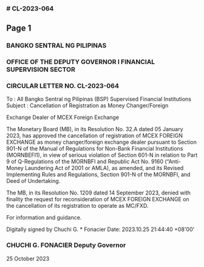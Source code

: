 ### # CL-2023-064

## Page 1

### BANGKO SENTRAL NG PILIPINAS

### OFFICE OF THE DEPUTY GOVERNOR I FINANCIAL SUPERVISION SECTOR

### CIRCULAR LETTER NO. CL-2023-064

To : All Bangko Sentral ng Pilipinas (BSP) Supervised Financial Institutions Subject : Cancellation of Registration as Money Changer/Foreign

Exchange Dealer of MCEX Foreign Exchange

The Monetary Board (MB), in its Resolution No. 32.A dated 05 January 2023, has approved the cancellation of registration of MCEX FOREIGN EXCHANGE as money changer/foreign exchange dealer pursuant to Section 901-N of the Manual of Regulations for Non-Bank Financial Institutions (MORNBEFI1), in view of serious violation of Section 601-N in relation to Part 9 of Q-Regulations of the MORNBFI and Republic Act No. 9160 (“Anti-Money Laundering Act of 2001 or AMLA), as amended, and its Revised Implementing Rules and Regulations, Section 901-N of the MORNBFI, and Deed of Undertaking.

The MB, in its Resolution No. 1209 dated 14 September 2023, denied with finality the request for reconsideration of MCEX FOREIGN EXCHANGE on the cancellation of its registration to operate as MC/FXD.

For information and guidance.

Digitally signed by Chuchi G. * Fonacier Date: 2023.10.25 21:44:40 +08'00'

### CHUCHI G. FONACIER Deputy Governor

25 October 2023 